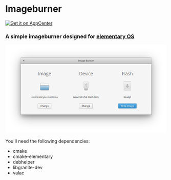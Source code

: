 # Imageburner

[![Get it on AppCenter](https://appcenter.elementary.io/badge.svg)](https://appcenter.elementary.io/com.github.artemanufrij.imageburner)

### A simple imageburner designed for [elementary OS](https://elementary.io/)
![screenshot](Screenshot.png)

You'll need the following dependencies:
* cmake
* cmake-elementary
* debhelper
* libgranite-dev
* valac
